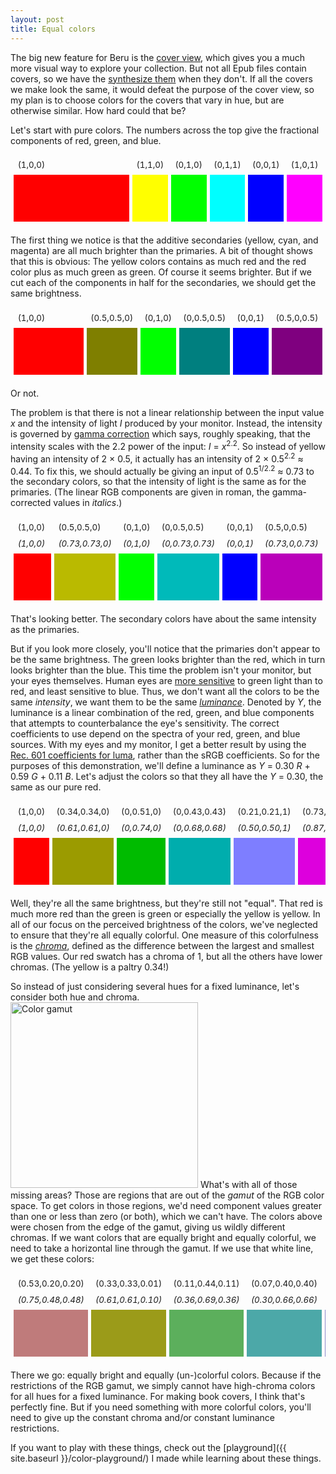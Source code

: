 ```yaml
---
layout: post
title: Equal colors
---
```

The big new feature for Beru is the [cover view](https://github.com/rschroll/beru/issues/16), which gives you a much more visual way to explore your collection.  But not all Epub files contain covers, so we have the [synthesize them](https://github.com/rschroll/beru/issues/29) when they don't.  If all the covers we make look the same, it would defeat the purpose of the cover view, so my plan is to choose colors for the covers that vary in hue, but are otherwise similar.  How hard could that be?

<style>
.colors {
    width: 100%;
    border-spacing: 5px;
    border-collapse: separate;
    border: none;
    table-layout: fixed;
}
.colors td {
    border: none;
    width: 100%;
    font-size: smaller;
}
.gamma {
    font-style: italic;
}
.swatches {
    height: 75px;
}
</style>
Let's start with pure colors.  The numbers across the top give the fractional components of red, green, and blue.
<table class="colors">
<tr class="rgb">
<td>(1,0,0)</td>
<td>(1,1,0)</td>
<td>(0,1,0)</td>
<td>(0,1,1)</td>
<td>(0,0,1)</td>
<td>(1,0,1)</td>
</tr>
<tr class="swatches">
<td bgColor="#ff0000"></td>
<td bgColor="#ffff00"></td>
<td bgColor="#00ff00"></td>
<td bgColor="#00ffff"></td>
<td bgColor="#0000ff"></td>
<td bgColor="#ff00ff"></td>
</tr>
</table>

The first thing we notice is that the additive secondaries (yellow, cyan, and magenta) are all much brighter than the primaries.  A bit of thought shows that this is obvious: The yellow colors contains as much red and the red color plus as much green as green.  Of course it seems brighter.  But if we cut each of the components in half for the secondaries, we should get the same brightness.
<table class="colors">
<tr class="rgb">
<td>(1,0,0)</td>
<td>(0.5,0.5,0)</td>
<td>(0,1,0)</td>
<td>(0,0.5,0.5)</td>
<td>(0,0,1)</td>
<td>(0.5,0,0.5)</td>
</tr>
<tr class="swatches">
<td bgColor="#ff0000"></td>
<td bgColor="#7f7f00"></td>
<td bgColor="#00ff00"></td>
<td bgColor="#007f7f"></td>
<td bgColor="#0000ff"></td>
<td bgColor="#7f007f"></td>
</tr>
</table>

Or not.

The problem is that there is not a linear relationship between the input value *x* and the intensity of light *I* produced by your monitor.  Instead, the intensity is governed by [gamma correction](http://en.wikipedia.org/wiki/Gamma_correction) which says, roughly speaking, that the intensity scales with the 2.2 power of the input: *I* = *x*<sup>2.2</sup>.  So instead of yellow having an intensity of 2 × 0.5, it actually has an intensity of 2 × 0.5<sup>2.2</sup> ≈ 0.44.  To fix this, we should actually be giving an input of 0.5<sup>1/2.2</sup> ≈ 0.73 to the secondary colors, so that the intensity of light is the same as for the primaries.  (The linear RGB components are given in roman, the gamma-corrected values in *italics*.)
<table class="colors">
<tr class="rgb">
<td>(1,0,0)</td>
<td>(0.5,0.5,0)</td>
<td>(0,1,0)</td>
<td>(0,0.5,0.5)</td>
<td>(0,0,1)</td>
<td>(0.5,0,0.5)</td>
</tr>
<tr class="gamma">
<td>(1,0,0)</td>
<td>(0.73,0.73,0)</td>
<td>(0,1,0)</td>
<td>(0,0.73,0.73)</td>
<td>(0,0,1)</td>
<td>(0.73,0,0.73)</td>
</tr>
<tr class="swatches">
<td bgColor="#ff0000"></td>
<td bgColor="#baba00"></td>
<td bgColor="#00ff00"></td>
<td bgColor="#00baba"></td>
<td bgColor="#0000ff"></td>
<td bgColor="#ba00ba"></td>
</tr>
</table>

That's looking better.  The secondary colors have about the same intensity as the primaries.

But if you look more closely, you'll notice that the primaries don't appear to be the same brightness.  The green looks brighter than the red, which in turn looks brighter than the blue.  This time the problem isn't your monitor, but your eyes themselves.  Human eyes are [more sensitive](http://en.wikipedia.org/wiki/Luminosity_function) to green light than to red, and least sensitive to blue.  Thus, we don't want all the colors to be the same *intensity*, we want them to be the same [*luminance*](http://en.wikipedia.org/wiki/Luminance_%28colorimetry%29).  Denoted by *Y*, the luminance is a linear combination of the red, green, and blue components that attempts to counterbalance the eye's sensitivity.  The correct coefficients to use depend on the spectra of your red, green, and blue sources.  With my eyes and my monitor, I get a better result by using the [Rec. 601 coefficients for luma](http://en.wikipedia.org/wiki/Luma_%28video%29#Rec._601_luma_versus_Rec._709_luma_coefficients), rather than the sRGB coefficients.  So for the purposes of this demonstration, we'll define a luminance as *Y* = 0.30 *R* + 0.59 *G* + 0.11 *B*.  Let's adjust the colors so that they all have the *Y* = 0.30, the same as our pure red.
<table class="colors">
<tr class="rgb">
<td>(1,0,0)</td>
<td>(0.34,0.34,0)</td>
<td>(0,0.51,0)</td>
<td>(0,0.43,0.43)</td>
<td>(0.21,0.21,1)</td>
<td>(0.73,0,0.73)</td>
</tr>
<tr class="gamma">
<td>(1,0,0)</td>
<td>(0.61,0.61,0)</td>
<td>(0,0.74,0)</td>
<td>(0,0.68,0.68)</td>
<td>(0.50,0.50,1)</td>
<td>(0.87,0,0.87)</td>
</tr>
<tr class="swatches">
<td bgColor="#ff0000"></td>
<td bgColor="#9b9b00"></td>
<td bgColor="#00bb00"></td>
<td bgColor="#00adad"></td>
<td bgColor="#7e7eff"></td>
<td bgColor="#dd00dd"></td>
</tr>
</table>

Well, they're all the same brightness, but they're still not "equal".  That red is much more red than the green is green or especially the yellow is yellow.  In all of our focus on the perceived brightness of the colors, we've neglected to ensure that they're all equally colorful.  One measure of this colorfulness is the [*chroma*](http://en.wikipedia.org/wiki/HSL_and_HSV#Hue_and_chroma), defined as the difference between the largest and smallest RGB values.  Our red swatch has a chroma of 1, but all the others have lower chromas.  (The yellow is a paltry 0.34!)

So instead of just considering several hues for a fixed luminance, let's consider both hue and chroma.
<img class="center" src="{{ site.baseurl }}/assets/gamut.png" alt="Color gamut" width="300" height="297" />
What's with all of those missing areas?  Those are regions that are out of the *gamut* of the RGB color space.  To get colors in those regions, we'd need component values greater than one or less than zero (or both), which we can't have.  The colors above were chosen from the edge of the gamut, giving us wildly different chromas.  If we want colors that are equally bright and equally colorful, we need to take a horizontal line through the gamut.  If we use that white line, we get these colors:
<table class="colors">
<tr class="rgb">
<td>(0.53,0.20,0.20)</td>
<td>(0.33,0.33,0.01)</td>
<td>(0.11,0.44,0.11)</td>
<td>(0.07,0.40,0.40)</td>
<td>(0.26,0.26,0.59)</td>
<td>(0.49,0.16,0.49)</td>
</tr>
<tr class="gamma">
<td>(0.75,0.48,0.48)</td>
<td>(0.61,0.61,0.10)</td>
<td>(0.36,0.69,0.36)</td>
<td>(0.30,0.66,0.66)</td>
<td>(0.55,0.55,0.79)</td>
<td>(0.73,0.44,0.73)</td>
</tr>
<tr class="swatches">
<td bgColor="#bf7b7b"></td>
<td bgColor="#9b9b19"></td>
<td bgColor="#5caf5c"></td>
<td bgColor="#4ca8a8"></td>
<td bgColor="#8b8bc9"></td>
<td bgColor="#b970b9"></td>
</tr>
</table>

There we go: equally bright and equally (un-)colorful colors.  Because if the restrictions of the RGB gamut, we simply cannot have high-chroma colors for all hues for a fixed luminance.  For making book covers, I think that's perfectly fine.  But if you need something with more colorful colors, you'll need to give up the constant chroma and/or constant luminance restrictions.

If you want to play with these things, check out the [playground]({{ site.baseurl }}/color-playground/) I made while learning about these things.
